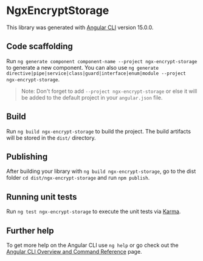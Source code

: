 # NgxEncryptStorage

This library was generated with [Angular CLI](https://github.com/angular/angular-cli) version 15.0.0.

## Code scaffolding

Run `ng generate component component-name --project ngx-encrypt-storage` to generate a new component. You can also use `ng generate directive|pipe|service|class|guard|interface|enum|module --project ngx-encrypt-storage`.
> Note: Don't forget to add `--project ngx-encrypt-storage` or else it will be added to the default project in your `angular.json` file. 

## Build

Run `ng build ngx-encrypt-storage` to build the project. The build artifacts will be stored in the `dist/` directory.

## Publishing

After building your library with `ng build ngx-encrypt-storage`, go to the dist folder `cd dist/ngx-encrypt-storage` and run `npm publish`.

## Running unit tests

Run `ng test ngx-encrypt-storage` to execute the unit tests via [Karma](https://karma-runner.github.io).

## Further help

To get more help on the Angular CLI use `ng help` or go check out the [Angular CLI Overview and Command Reference](https://angular.io/cli) page.
